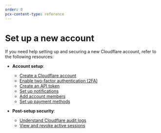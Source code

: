 ```yaml
---
order: 0
pcx-content-type: reference
---
```


# Set up a new account

If you need help setting up and securing a new Cloudflare account, refer to the following resources:

*   **Account setup**:
    *   [Create a Cloudflare account](https://support.cloudflare.com/hc/articles/201720164#6NswogCXqM6TSaxqEf5Bz4)
    *   [Enable two-factor authentication (2FA)](https://support.cloudflare.com/hc/articles/200167906)
    *   [Create an API token](https://developers.cloudflare.com/api/tokens/create)
    *   [Set up notifications](/notifications)
    *   [Add account members](https://support.cloudflare.com/hc/articles/200167946)
    *   [Set up payment methods](https://support.cloudflare.com/hc/articles/4402711553165)

*   **Post-setup security**:
    *   [Understand Cloudflare audit logs](https://support.cloudflare.com/hc/articles/115002833612)
    *   [View and revoke active sessions](https://support.cloudflare.com/hc/articles/360033455752)
